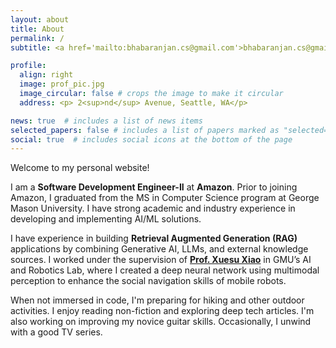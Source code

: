 ```yaml
---
layout: about
title: About
permalink: /
subtitle: <a href='mailto:bhabaranjan.cs@gmail.com'>bhabaranjan.cs@gmail.com</a> / <a href='mailto:bpanigr@gmu.edu'>bpanigr@gmu.edu</a>

profile:
  align: right
  image: prof_pic.jpg
  image_circular: false # crops the image to make it circular
  address: <p> 2<sup>nd</sup> Avenue, Seattle, WA</p>

news: true  # includes a list of news items
selected_papers: false # includes a list of papers marked as "selected={true}"
social: true  # includes social icons at the bottom of the page
---
```


Welcome to my personal website! 

I am a <b>Software Development Engineer-II</b> at <b>Amazon</b>. Prior to joining Amazon, I graduated from the MS in Computer Science program at George Mason University. I have strong academic and industry experience in developing and implementing AI/ML solutions.


I have experience in building <b>Retrieval Augmented Generation (RAG)</b> applications by combining Generative AI, LLMs, and external knowledge sources. I worked under the supervision of <a href='https://cs.gmu.edu/~xiao/'> <b>Prof. Xuesu Xiao</b></a> in GMU’s AI and Robotics Lab, where I created a deep neural network using multimodal perception to enhance the social navigation skills of mobile robots.

When not immersed in code, I'm preparing for hiking and other outdoor activities. I enjoy reading non-fiction and exploring deep tech articles. I'm also working on improving my novice guitar skills. Occasionally, I unwind with a good TV series.





<!-- I've worked under the supervision of   in the <b>AI and Robotics Lab</b> at GMU. My current research is centered around learning<b> Socially Acceptable Navigation</b> for <b>Mobile Robots</b> by leveraging <b>Multimodal Deep Neural Networks</b>. In addition to the broad field of Machine Learning, I have a keen interest in Generative AI, Computer Vision, and Multimodal Learning.

I am actively seeking <b>full-time opportunities</b> in the field of <b>Machine Learning</b> starting Summer 2024. I am eager to apply and grow my skills by working on challenging projects within a progressive organization. -->